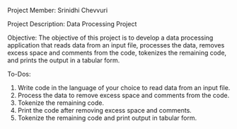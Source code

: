Project Member: Srinidhi Chevvuri

Project Description: Data Processing Project

Objective: The objective of this project is to develop a
data processing application that reads data from an input
file, processes the data, removes excess space and
comments from the code, tokenizes the remaining code,
and prints the output in a tabular form.

To-Dos:
1. Write code in the language of your choice to read
data from an input file.
2. Process the data to remove excess space and
comments from the code.
3. Tokenize the remaining code.
4. Print the code after removing excess space and
comments.
5. Tokenize the remaining code and print output in
tabular form.
